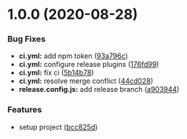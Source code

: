 # 1.0.0 (2020-08-28)


### Bug Fixes

* **ci.yml:** add npm token ([93a796c](https://github.com/DawChihLiou/react-use-pip/commit/93a796cb2af5791c3db0a5014083f41e2d7989f3))
* **ci.yml:** configure release plugins ([176fd99](https://github.com/DawChihLiou/react-use-pip/commit/176fd990706df8cc8b7ff499feedbd13d4c06f3f))
* **ci.yml:** fix ci ([5b14b78](https://github.com/DawChihLiou/react-use-pip/commit/5b14b78b4e5b0acacc7f9dbd48233e81d5204efa))
* **ci.yml:** resolve merge conflict ([44cd028](https://github.com/DawChihLiou/react-use-pip/commit/44cd02878e4923b6ff8986864e887bb208aeda73))
* **release.config.js:** add release branch ([a903944](https://github.com/DawChihLiou/react-use-pip/commit/a903944c03b0d04e99a5baeab21a8cadc3a513cd))


### Features

* setup project ([bcc825d](https://github.com/DawChihLiou/react-use-pip/commit/bcc825d4e8a046c70d73b67a95abcabae38abc0a))
